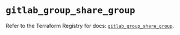 # `gitlab_group_share_group`

Refer to the Terraform Registry for docs: [`gitlab_group_share_group`](https://registry.terraform.io/providers/gitlabhq/gitlab/16.11.0/docs/resources/group_share_group).
